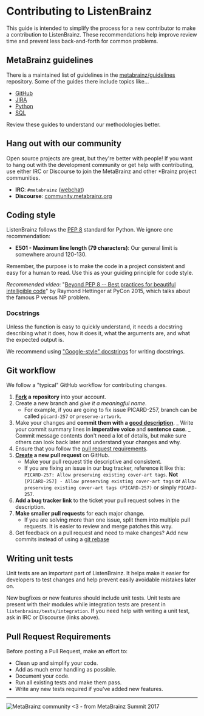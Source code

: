 # Contributing to ListenBrainz

This guide is intended to simplify the process for a new contributor to make a
contribution to ListenBrainz. These recommendations help improve review time and
prevent less back-and-forth for common problems.

## MetaBrainz guidelines

There is a maintained list of guidelines in the
[metabrainz/guidelines](https://github.com/metabrainz/guidelines) repository.
Some of the guides there include topics like…

- [GitHub](https://github.com/metabrainz/guidelines/blob/master/GitHub.md)
- [JIRA](https://github.com/metabrainz/guidelines/blob/master/Jira.md)
- [Python](https://github.com/metabrainz/guidelines/blob/master/Python.md)
- [SQL](https://github.com/metabrainz/guidelines/blob/master/SQL.md)

Review these guides to understand our methodologies better.

## Hang out with our community

Open source projects are great, but they're better with people! If you want to
hang out with the development community or get help with contributing, use
either IRC or Discourse to join the MetaBrainz and other \*Brainz project
communities.

- **IRC**: `#metabrainz` ([webchat](https://webchat.freenode.net/?channels=metabrainz))
- **Discourse**: [community.metabrainz.org](https://community.metabrainz.org/ "MetaBrainz Community Discourse")

## Coding style

ListenBrainz follows the [PEP 8](https://www.python.org/dev/peps/pep-0008/)
standard for Python. We ignore one recommendation:

- **E501 - Maximum line length (79 characters)**: Our general limit is somewhere
  around 120-130.

Remember, the purpose is to make the code in a project consistent and easy for a
human to read. Use this as your guiding principle for code style.

_Recommended video_:
"[Beyond PEP 8 -- Best practices for beautiful intelligible code](https://www.youtube.com/watch?v=wf-BqAjZb8M)"
by Raymond Hettinger at PyCon 2015, which talks about the famous P versus NP
problem.

### Docstrings

Unless the function is easy to quickly understand, it needs a docstring
describing what it does, how it does it, what the arguments are, and what
the expected output is.

We recommend using
["Google-style" docstrings](https://google.github.io/styleguide/pyguide.html?showone=Comments#Comments)
for writing docstrings.

## Git workflow

We follow a "typical" GitHub workflow for contributing changes.

1. **[Fork](https://help.github.com/articles/fork-a-repo/) a repository** into
   your account.
2. Create a new branch and _give it a meaningful name_.
   - For example, if you are going to fix issue PICARD-257, branch can be called `picard-257` or `preserve-artwork`.
3. Make your changes and **commit them with a
   [good description](http://tbaggery.com/2008/04/19/a-note-about-git-commit-messages.html)**.
   _ Write your commit summary lines in **imperative voice** and **sentence case**.
   _ Commit message contents don't need a lot of details, but make sure others
   can look back later and understand your changes and why.
4. Ensure that you follow the [pull request requirements](#pull-request-requirements).
5. **[Create](https://help.github.com/articles/creating-a-pull-request/) a new
   pull request** on GitHub.
   - Make your pull request title descriptive and consistent.
   - If you are fixing an issue in our bug tracker, reference it like this:
     `PICARD-257: Allow preserving existing cover-art tags`. **Not**
     `[PICARD-257] - Allow preserving existing cover-art tags` or `Allow preserving existing cover-art tags (PICARD-257)` or simply `PICARD-257`.
6. **Add a bug tracker link** to the ticket your pull request solves in the
   description.
7. **Make smaller pull requests** for each major change.
   - If you are solving more than one issue, split them into multiple pull
     requests. It is easier to review and merge patches this way.
8. Get feedback on a pull request and need to make changes? Add new commits instead of using a
   [git rebase](https://help.github.com/articles/about-git-rebase/)

## Writing unit tests

Unit tests are an important part of ListenBrainz. It helps make it easier for
developers to test changes and help prevent easily avoidable mistakes later on.

New bugfixes or new features should include unit tests. Unit tests are present
with their modules while integration tests are present in
`listenbrainz/tests/integration`. If you need help with writing a unit test, ask
in IRC or Discourse (links above).

## Pull Request Requirements

Before posting a Pull Request, make an effort to:

- Clean up and simplify your code.
- Add as much error handling as possible.
- Document your code.
- Run all existing tests and make them pass.
- Write any new tests required if you've added new features.

---

![MetaBrainz community <3 - from MetaBrainz Summit 2017](https://musicbrainz.files.wordpress.com/2017/11/meb.jpg?w=625 "MetaBrainz community <3 - from MetaBrainz Summit 2017")
